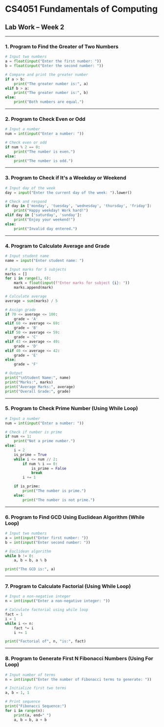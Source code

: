 # CS4051 Fundamentals of Computing  
## Lab Work – Week 2

---

### 1. Program to Find the Greater of Two Numbers
```python
# Input two numbers
a = float(input("Enter the first number: "))
b = float(input("Enter the second number: "))

# Compare and print the greater number
if a > b:
    print("The greater number is:", a)
elif b > a:
    print("The greater number is:", b)
else:
    print("Both numbers are equal.")
```

---

### 2. Program to Check Even or Odd
```python
# Input a number
num = int(input("Enter a number: "))

# Check even or odd
if num % 2 == 0:
    print("The number is even.")
else:
    print("The number is odd.")
```

---

### 3. Program to Check if It's a Weekday or Weekend
```python
# Input day of the week
day = input("Enter the current day of the week: ").lower()

# Check and respond
if day in ['monday', 'tuesday', 'wednesday', 'thursday', 'friday']:
    print("Happy weekday! Work hard!")
elif day in ['saturday', 'sunday']:
    print("Enjoy your weekend!")
else:
    print("Invalid day entered.")
```

---

### 4. Program to Calculate Average and Grade
```python
# Input student name
name = input("Enter student name: ")

# Input marks for 5 subjects
marks = []
for i in range(1, 6):
    mark = float(input(f"Enter marks for subject {i}: "))
    marks.append(mark)

# Calculate average
average = sum(marks) / 5

# Assign grade
if 70 <= average <= 100:
    grade = 'A'
elif 60 <= average <= 69:
    grade = 'B'
elif 50 <= average <= 59:
    grade = 'C'
elif 43 <= average <= 49:
    grade = 'D'
elif 40 <= average <= 42:
    grade = 'E'
else:
    grade = 'F'

# Output
print("\nStudent Name:", name)
print("Marks:", marks)
print("Average Marks:", average)
print("Overall Grade:", grade)
```

---

### 5. Program to Check Prime Number (Using While Loop)
```python
# Input a number
num = int(input("Enter a number: "))

# Check if number is prime
if num <= 1:
    print("Not a prime number.")
else:
    i = 2
    is_prime = True
    while i <= num // 2:
        if num % i == 0:
            is_prime = False
            break
        i += 1

    if is_prime:
        print("The number is prime.")
    else:
        print("The number is not prime.")
```

---

### 6. Program to Find GCD Using Euclidean Algorithm (While Loop)
```python
# Input two numbers
a = int(input("Enter first number: "))
b = int(input("Enter second number: "))

# Euclidean algorithm
while b != 0:
    a, b = b, a % b

print("The GCD is:", a)
```

---

### 7. Program to Calculate Factorial (Using While Loop)
```python
# Input a non-negative integer
n = int(input("Enter a non-negative integer: "))

# Calculate factorial using while loop
fact = 1
i = 1
while i <= n:
    fact *= i
    i += 1

print("Factorial of", n, "is:", fact)
```

---

### 8. Program to Generate First N Fibonacci Numbers (Using For Loop)
```python
# Input number of terms
n = int(input("Enter the number of Fibonacci terms to generate: "))

# Initialize first two terms
a, b = 1, 1

# Print sequence
print("Fibonacci Sequence:")
for i in range(n):
    print(a, end=" ")
    a, b = b, a + b
```

